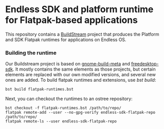 # Endless SDK and platform runtime for Flatpak-based applications

This repository contains a [BuildStream](https://buildstream.build) project that produces the Platform and SDK Flatpak runtimes for applications on Endless OS.

### Building the runtime

Our Buildstream project is based on [gnome-build-meta](https://gitlab.gnome.org/GNOME/gnome-build-meta) and [freedesktop-sdk](https://gitlab.com/freedesktop-sdk/freedesktop-sdk). It mostly contains the same elements as those projects, but certain elements are replaced with our own modified versions, and several new ones are added. To build flatpak runtimes and extensions, use _bst build_:

    bst build flatpak-runtimes.bst

Next, you can checkout the runtimes to an ostree repository:

    bst checkout -f flatpak-runtimes.bst /path/to/repo/
    flatpak remote-add --user --no-gpg-verify endless-sdk-flatpak-repo /path/to/repo/
    flatpak remote-ls --user endless-sdk-flatpak-repo
